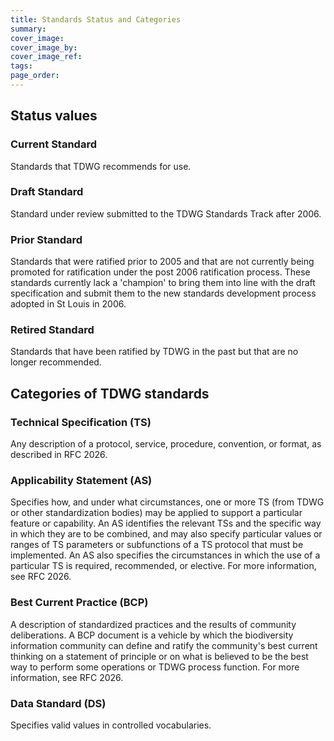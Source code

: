 ```yaml
---
title: Standards Status and Categories
summary: 
cover_image: 
cover_image_by: 
cover_image_ref: 
tags: 
page_order: 
---
```


## Status values

### Current Standard  

Standards that TDWG recommends for use.

### Draft Standard  

Standard under review submitted to the TDWG Standards Track after 2006.

### Prior Standard  

Standards that were ratified prior to 2005 and that are not currently being promoted for ratification under the post 2006 ratification process. These standards currently lack a 'champion' to bring them into line with the draft specification and submit them to the new standards development process adopted in St Louis in 2006.

### Retired Standard  

Standards that have been ratified by TDWG in the past but that are no longer recommended.

## Categories of TDWG standards

### Technical Specification (TS)

Any description of a protocol, service, procedure, convention, or format, as described in RFC 2026.

### Applicability Statement (AS)

Specifies how, and under what circumstances, one or more TS (from TDWG or other standardization bodies) may be applied to support a particular feature or capability. An AS identifies the relevant TSs and the specific way in which they are to be combined, and may also specify particular values or ranges of TS parameters or subfunctions of a TS protocol that must be implemented. An AS also specifies the circumstances in which the use of a particular TS is required, recommended, or elective. For more information, see RFC 2026.

### Best Current Practice (BCP)

A description of standardized practices and the results of community deliberations. A BCP document is a vehicle by which the biodiversity information community can define and ratify the community's best current thinking on a statement of principle or on what is believed to be the best way to perform some operations or TDWG process function. For more information, see RFC 2026.

### Data Standard (DS)

Specifies valid values in controlled vocabularies.

